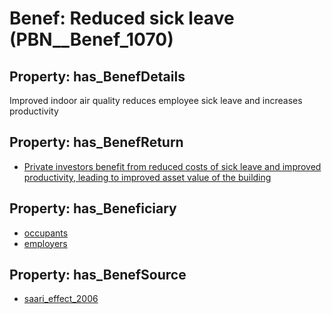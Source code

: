 # Benef: __Reduced sick leave__ (PBN__Benef_1070)

## Property: has_BenefDetails

Improved indoor air quality reduces employee sick leave and increases productivity

## Property: has_BenefReturn

* [Private investors benefit from reduced costs of sick leave and improved productivity, leading to improved asset value of the building](../BenefReturn/PBN__BenefReturn_1196)

## Property: has_Beneficiary

* [occupants](../Stakeholder/PBN__Stakeholder_92)
* [employers](../Stakeholder/PBN__Stakeholder_180)

## Property: has_BenefSource

* [saari_effect_2006](../Article/PBN__Article_223)

